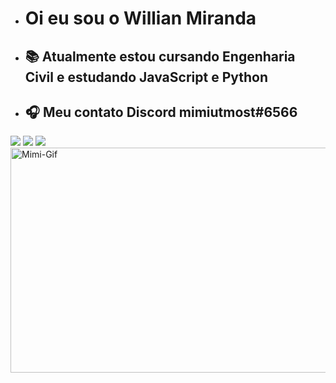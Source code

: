 - <h1> Oi eu sou o Willian Miranda </h1>
- <h2>📚 Atualmente estou cursando Engenharia Civil e estudando <b>JavaScript</b> e <b>Python</b></h2>
- <h2>🎧 Meu contato Discord <b>mimiutmost#6566</b></h2>

 <div>
 	<a href="https://www.twitch.tv/mimi_utmost" target="_blank"><img src="https://img.shields.io/badge/Twitch-9146FF?style=for-the-badge&logo=twitch&logoColor=white" target="_blank"></a> 
  <a href = "mailto:willianmimigames@gmail.com"><img src="https://img.shields.io/badge/-Gmail-%23333?style=for-the-badge&logo=gmail&logoColor=white" target="_blank"></a>
  <a href="https://www.linkedin.com/in/willian-miranda-rodrigues/" target="_blank"><img src="https://img.shields.io/badge/-LinkedIn-%230077B5?style=for-the-badge&logo=linkedin&logoColor=white" target="_blank"></a> 
 </div>
 
 <div>
<a href = "https://www.youtube.com/watch?v=0jgrCKhxE1s&list=PLGBuKfnErZlD_VXiQ8dkn6wdEYHbC3u0i&index=24"><img align="center" alt="Mimi-Gif" height="360" width="720" src="https://camo.githubusercontent.com/903bf39c20f84b5192b52c5acfdf89d6e7afd0e8f31b80f869b86cb46bdfe9aa/68747470733a2f2f692e70696e696d672e636f6d2f6f726967696e616c732f32322f65382f36632f32326538366335353233313134643331393439346366306631346435616238372e676966">
 </div>
 
 
 
</div>
